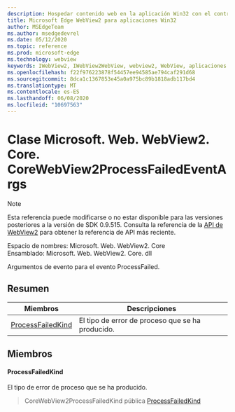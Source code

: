```yaml
---
description: Hospedar contenido web en la aplicación Win32 con el control Microsoft Edge WebView2
title: Microsoft Edge WebView2 para aplicaciones Win32
author: MSEdgeTeam
ms.author: msedgedevrel
ms.date: 05/12/2020
ms.topic: reference
ms.prod: microsoft-edge
ms.technology: webview
keywords: IWebView2, IWebView2WebView, webview2, WebView, aplicaciones Win32, Win32, Edge, ICoreWebView2, ICoreWebView2Controller, control de explorador, HTML Edge
ms.openlocfilehash: f22f976223878f54457ee94585ae794caf291d68
ms.sourcegitcommit: 8dca1c1367853e45a0a975bc89b1818adb117bd4
ms.translationtype: MT
ms.contentlocale: es-ES
ms.lasthandoff: 06/08/2020
ms.locfileid: "10697563"
---
```

# Clase Microsoft. Web. WebView2. Core. CoreWebView2ProcessFailedEventArgs 

> [!NOTE]
> Esta referencia puede modificarse o no estar disponible para las versiones posteriores a la versión de SDK 0.9.515. Consulta la referencia de la [API de WebView2](../../../webview2-api-reference.md) para obtener la referencia de API más reciente.

Espacio de nombres: Microsoft. Web. WebView2. Core \
Ensamblado: Microsoft. Web. WebView2. Core. dll

Argumentos de evento para el evento ProcessFailed.

## Resumen

 Miembros                        | Descripciones
--------------------------------|---------------------------------------------
[ProcessFailedKind](#processfailedkind) | El tipo de error de proceso que se ha producido.

## Miembros

#### ProcessFailedKind 

El tipo de error de proceso que se ha producido.

> CoreWebView2ProcessFailedKind pública [ProcessFailedKind](#processfailedkind)

